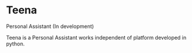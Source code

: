 # Teena
Personal Assistant (In development)

Teena is a Personal Assistant works independent of platform developed in python.
